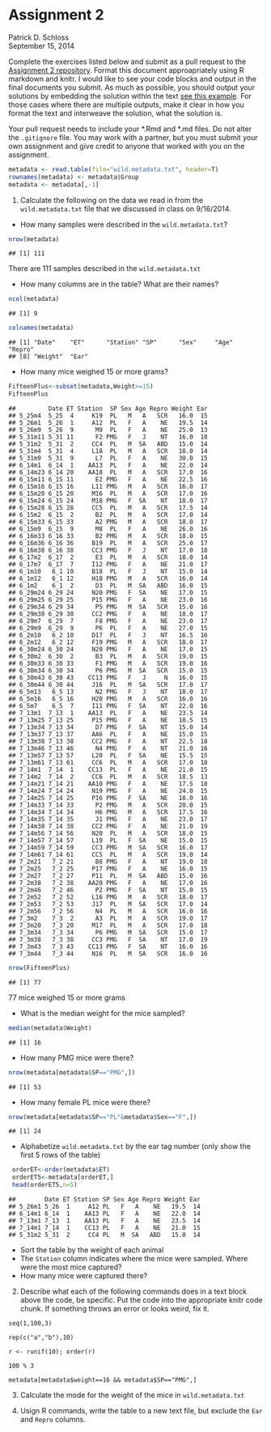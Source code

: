 # Assignment 2
Patrick D. Schloss  
September 15, 2014  

Complete the exercises listed below and submit as a pull request to the [Assignment 2 repository](http://www.github.com/microbialinformatics/assignment02).  Format this document approapriately using R markdown and knitr. I would like to see your code blocks and output in the final documents you submit. As much as possible, you should output your solutions by embedding the solution within the text [see this example](https://github.com/microbialinformatics/assignment02/blob/master/example.Rmd). For those cases where there are multiple outputs, make it clear in how you format the text and interweave the solution, what the solution is.

Your pull request needs to include your *.Rmd and *.md files. Do not alter the `.gitignore` file. You may work with a partner, but you must submit your own assignment and give credit to anyone that worked with you on the assignment.


```r
metadata <- read.table(file="wild.metadata.txt", header=T)
rownames(metadata) <- metadata$Group
metadata <- metadata[,-1]
```

1.  Calculate the following on the data we read in from the `wild.metadata.txt` file that we discussed in class on 9/16/2014.

  * How many samples were described in the `wild.metadata.txt`?
  
  ```r
  nrow(metadata)
  ```
  
  ```
  ## [1] 111
  ```
  There are 111 samples described in the `wild.metadata.txt`
  
  * How many columns are in the table? What are their names?
  
  ```r
  ncol(metadata)
  ```
  
  ```
  ## [1] 9
  ```
  
  ```r
  colnames(metadata)
  ```
  
  ```
  ## [1] "Date"    "ET"      "Station" "SP"      "Sex"     "Age"     "Repro"  
  ## [8] "Weight"  "Ear"
  ```
  
  * How many mice weighed 15 or more grams?
  
  ```r
  FifteenPlus<-subset(metadata,Weight>=15)
  FifteenPlus
  ```
  
  ```
  ##         Date ET Station  SP Sex Age Repro Weight Ear
  ## 5_25m4  5_25  4     K19  PL   M   A   SCR   16.0  15
  ## 5_26m1  5_26  1     A12  PL   F   A    NE   19.5  14
  ## 5_26m9  5_26  9      M9  PL   F   A    NE   25.0  13
  ## 5_31m11 5_31 11      F2 PMG   F   J    NT   16.0  18
  ## 5_31m2  5_31  2     CC4  PL   M  SA   ABD   15.0  14
  ## 5_31m4  5_31  4     L18  PL   M   A   SCR   18.0  14
  ## 5_31m9  5_31  9      L7  PL   F   A    NE   30.0  15
  ## 6_14m1  6_14  1    AA13  PL   F   A    NE   22.0  14
  ## 6_14m23 6_14 20    AA18  PL   M   A   SCR   17.0  16
  ## 6_15m11 6_15 11      E2 PMG   F   A    NE   22.5  16
  ## 6_15m16 6_15 16     L11 PMG   M   A   SCR   16.0  17
  ## 6_15m20 6_15 20     M16  PL   M   A   SCR   17.0  16
  ## 6_15m24 6_15 24     M18 PMG   F  SA    NT   18.0  17
  ## 6_15m28 6_15 28     CC5  PL   M   A   SCR   17.5  14
  ## 6_15m2  6_15  2      B2  PL   M   A   SCR   17.0  14
  ## 6_15m33 6_15 33      A2 PMG   M   A   SCR   18.0  17
  ## 6_15m9  6_15  9      M8  PL   F   A    NE   26.0  16
  ## 6_16m33 6_16 33      B2 PMG   M   A   SCR   18.0  15
  ## 6_16m36 6_16 36     B19  PL   M   A   SCR   25.0  17
  ## 6_16m38 6_16 38     CC3 PMG   F   J    NT   17.0  18
  ## 6_17m2  6_17  2      E3  PL   M   A   SCR   18.0  14
  ## 6_17m7  6_17  7     I12 PMG   F   A    NE   21.0  17
  ## 6_1m10   6_1 10     B18  PL   F   J    NT   15.0  14
  ## 6_1m12   6_1 12     H18 PMG   M   A   SCR   16.0  14
  ## 6_1m2    6_1  2      D3  PL   M  SA   ABD   16.0  15
  ## 6_29m24 6_29 24     N20 PMG   F  SA    NE   17.0  15
  ## 6_29m25 6_29 25     P15 PMG   F   A    NE   23.0  16
  ## 6_29m34 6_29 34      P5 PMG   M  SA   SCR   15.0  16
  ## 6_29m38 6_29 38     CC2 PMG   F   A    NE   18.0  17
  ## 6_29m7  6_29  7      F8 PMG   F   A    NE   23.0  17
  ## 6_29m9  6_29  9      P6  PL   F   A    NE   27.0  15
  ## 6_2m10   6_2 10     D17  PL   F   J    NT   16.5  16
  ## 6_2m12   6_2 12     F19 PMG   M   A   SCR   18.0  17
  ## 6_30m24 6_30 24     N20 PMG   F   A    NE   17.0  15
  ## 6_30m2  6_30  2      B3  PL   M   A   SCR   19.0  15
  ## 6_30m33 6_30 33      F1 PMG   M   A   SCR   19.0  16
  ## 6_30m34 6_30 34      P6 PMG   M  SA   SCR   15.0  15
  ## 6_30m43 6_30 43    CC13 PMG   F   J     N   16.0  15
  ## 6_30m44 6_30 44     J16  PL   M  SA   SCR   17.0  17
  ## 6_5m13   6_5 13      N2 PMG   F   J    NT   18.0  17
  ## 6_5m16   6_5 16     H20 PMG   M   A   SCR   16.0  16
  ## 6_5m7    6_5  7     I11 PMG   F  SA    NT   22.0  16
  ## 7_13m1  7_13  1    AA13  PL   F   A    NE   23.5  14
  ## 7_13m25 7_13 25     P15 PMG   F   A    NE   18.5  15
  ## 7_13m34 7_13 34      D7 PMG   F  SA    NT   15.0  14
  ## 7_13m37 7_13 37     AA6  PL   F   A    NE   15.0  15
  ## 7_13m38 7_13 38     CC2 PMG   F   A    NT   22.5  18
  ## 7_13m46 7_13 46      N4 PMG   F   A    NT   21.0  16
  ## 7_13m57 7_13 57     L20  PL   F  SA    NE   15.5  15
  ## 7_13m61 7_13 61     CC6  PL   M   A   SCR   17.0  18
  ## 7_14m1  7_14  1    CC13  PL   F   A    NE   21.0  15
  ## 7_14m2  7_14  2     CC6  PL   M   A   SCR   18.5  13
  ## 7_14m21 7_14 21    AA10 PMG   F   A    NE   17.5  18
  ## 7_14m24 7_14 24     N19 PMG   F   A    NE   24.0  15
  ## 7_14m25 7_14 25     P16 PMG   F  SA    NE   18.0  16
  ## 7_14m33 7_14 33      P2 PMG   M   A   SCR   20.0  15
  ## 7_14m34 7_14 34      H6 PMG   M   A   SCR   17.5  16
  ## 7_14m35 7_14 35      J1 PMG   F   A    NE   23.0  17
  ## 7_14m38 7_14 38     CC2 PMG   F   A    NE   21.0  19
  ## 7_14m56 7_14 56     N20  PL   M   A   SCR   18.0  15
  ## 7_14m57 7_14 57     L19  PL   F  SA    NE   15.0  15
  ## 7_14m59 7_14 59     CC3 PMG   M  SA   SCR   16.0  17
  ## 7_14m61 7_14 61     CC5  PL   M   A   SCR   19.0  14
  ## 7_2m21   7_2 21      B8 PMG   F   A    NT   19.0  18
  ## 7_2m25   7_2 25     P17 PMG   F   A    NE   16.0  15
  ## 7_2m27   7_2 27     P11  PL   M  SA   ABD   15.0  16
  ## 7_2m38   7_2 38    AA20 PMG   F   A    NE   17.0  16
  ## 7_2m46   7_2 46      P2 PMG   F  SA    NT   15.0  15
  ## 7_2m52   7_2 52     L16 PMG   M   A   SCR   18.0  17
  ## 7_2m53   7_2 53     J17  PL   M  SA   SCR   17.0  14
  ## 7_2m56   7_2 56      N4  PL   M   A   SCR   16.0  16
  ## 7_3m2    7_3  2      A3  PL   M   A   SCR   19.0  17
  ## 7_3m20   7_3 20     M17  PL   M   A   SCR   17.0  18
  ## 7_3m34   7_3 34      P6 PMG   M  SA   SCR   15.0  17
  ## 7_3m38   7_3 38     CC3 PMG   F  SA    NT   17.0  19
  ## 7_3m43   7_3 43    CC13 PMG   F  SA    NT   16.0  16
  ## 7_3m44   7_3 44     N16  PL   M  SA   SCR   16.0  16
  ```
  
  ```r
  nrow(FifteenPlus)
  ```
  
  ```
  ## [1] 77
  ```
  77 mice weighed 15 or more grams
  
  * What is the median weight for the mice sampled?
  
  ```r
  median(metadata$Weight)
  ```
  
  ```
  ## [1] 16
  ```
  
  * How many PMG mice were there?
  
  ```r
  nrow(metadata[metadata$SP=="PMG",])
  ```
  
  ```
  ## [1] 53
  ```
  
  * How many female PL mice were there? 
  
  ```r
  nrow(metadata[metadata$SP=="PL"&metadata$Sex=="F",])
  ```
  
  ```
  ## [1] 24
  ```
  
  * Alphabetize `wild.metadata.txt` by the ear tag number (only show the first 5 rows of the table)
  
  ```r
   orderET<-order(metadata$ET)
   orderET5<-metadata[orderET,]
   head(orderET5,n=5)
  ```
  
  ```
  ##        Date ET Station SP Sex Age Repro Weight Ear
  ## 5_26m1 5_26  1     A12 PL   F   A    NE   19.5  14
  ## 6_14m1 6_14  1    AA13 PL   F   A    NE   22.0  14
  ## 7_13m1 7_13  1    AA13 PL   F   A    NE   23.5  14
  ## 7_14m1 7_14  1    CC13 PL   F   A    NE   21.0  15
  ## 5_31m2 5_31  2     CC4 PL   M  SA   ABD   15.0  14
  ```
  
  * Sort the table by the weight of each animal
  * The `Station` column indicates where the mice were sampled. Where were the most mice captured?
  * How many mice were captured there?


2.	Describe what each of the following commands does in a text block above the code, be specific. Put the code into the appropriate knitr code chunk. If something throws an error or looks weird, fix it.

```
seq(1,100,3)
```

```
rep(c("a","b"),10)
```

```
r <- runif(10); order(r)
```

```
100 % 3
```

```
metadata[metadata$weight==16 && metadata$SP=="PMG",]
```


3.	Calculate the mode for the weight of the mice in `wild.metadata.txt`


4.	Usign R commands, write the table to a new text file, but exclude the `Ear` and `Repro` columns.

